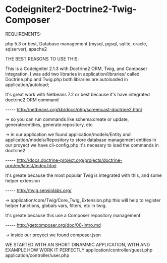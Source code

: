 Codeigniter2-Doctrine2-Twig-Composer
====================================

REQUIREMENTS:

php 5.3 or best, Database management (mysql, pgsql, sqlite, oracle, sqlserver), apache2

THE BEST REASONS TO USE THIS:

This is a Codeigniter 2.1.3 with Doctrine2 ORM, Twig, and Composer integration.
I was add two libraries in application/libraries/ called Doctrine.php and Twig.php both libraries are autoloaded in application/autoload;


It's great work with Netbeans 7.2 or best because it's have integrated doctrine2 ORM command

----- http://netbeans.org/kb/docs/php/screencast-doctrine2.html

-> so you can run commands like schema:create or update, generate:entities, generate:repository, etc

-> in our application we found application/models/Entity and application/models/Repository to store database management entities
    in our proyect we have cli-config.php it's necesary to load the commands in doctrine2
    
----- http://docs.doctrine-project.org/projects/doctrine-orm/en/latest/index.html

It's greate because the most popular Twig is integrated with this, and some helper extension 

----- http://twig.sensiolabs.org/

-> application/core/Twig/Core_Twig_Extension.php this will help to register helper functions, globals vars, filters, etc in twig.


It's greate because this use a Composer repository management

----- http://getcomposer.org/doc/00-intro.md

-> inside our proyect we found composer.json

WE STARTED WITH AN SHORT DINAMMIC APPLICATION, WITH AND EXAMPLE HOW WORK IT PERFECTLY 
application/controller/guest.php
application/controller/user.php
